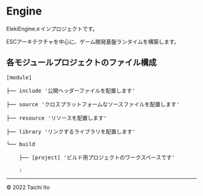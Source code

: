 # Engine

ElekiEngineメインプロジェクトです。

ESCアーキテクチャを中心に、ゲーム開発基盤ランタイムを構築します。

## 各モジュールプロジェクトのファイル構成

<pre>
[module]                                                                                 <br>
├── include '公開ヘッダーファイルを配置します'                                              <br>
├── source 'クロスプラットフォームなソースファイルを配置します'                               <br>
├── resource 'リソースを配置します'                                                        <br>
├── library 'リンクするライブラリを配置します'                                              <br>
└── build                                                                                <br>
    ├── [project] 'ビルド用プロジェクトのワークスペースです'                                 <br>
    :
</pre>
***
© 2022 Taichi Ito
